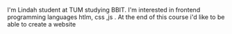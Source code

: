 I'm Lindah student at TUM studying BBIT. I'm interested in frontend programming languages htlm, css ,js . At the end of this course i'd like to be able to create a website
